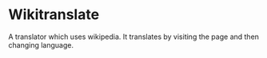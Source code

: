 <h1>Wikitranslate</h1>
A translator which uses wikipedia. It translates by visiting the page and then changing language.

